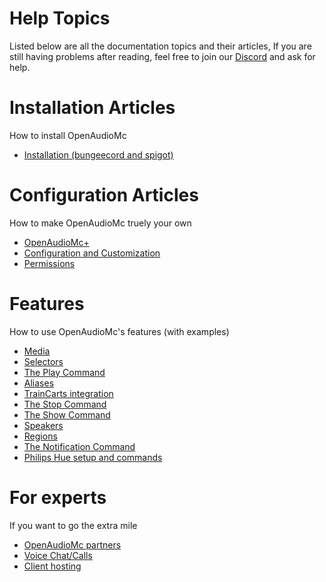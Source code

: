 # Help Topics
Listed below are all the documentation topics and their articles, If you are still having problems after reading, feel free to join our [Discord](https://discord.openaudiomc.net/) and ask for help.

# Installation Articles
How to install OpenAudioMc
- [Installation (bungeecord and spigot)](installation.md)
# Configuration Articles
How to make OpenAudioMc truely your own
- [OpenAudioMc+](OpenAudioMc+.md)
- [Configuration and Customization](configuration.md)
- [Permissions](permissions.md)
# Features
How to use OpenAudioMc's features (with examples)
 - [Media](media.md)
 - [Selectors](selectors.md)
 - [The Play Command](play.md)
 - [Aliases](alias.md)
 - [TrainCarts integration](traincarts.md)
 - [The Stop Command](stop.md)
 - [The Show Command](show.md)
 - [Speakers](speakers.md)
 - [Regions](regions.md)
 - [The Notification Command](notifications.md)
 - [Philips Hue setup and commands](hue.md)
 # For experts
 If you want to go the extra mile
 - [OpenAudioMc partners](partners.md)
 - [Voice Chat/Calls](voicechat.md)
 - [Client hosting](client.md)
 